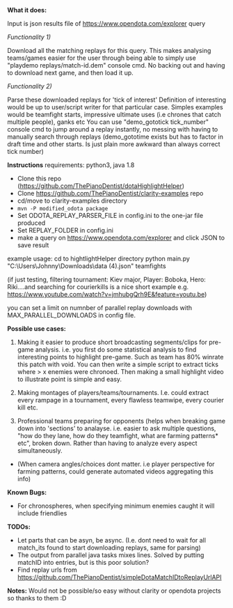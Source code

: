 **What it does:**

Input is json results file of https://www.opendota.com/explorer query

*Functionality 1)*

Download all the matching replays for this query.
This makes analysing teams/games easier for the user through being able to simply use "playdemo replays/match-id.dem" console cmd.
No backing out and having to download next game, and then load it up.

*Functionality 2)*

Parse these downloaded replays for 'tick of interest'
Definition of interesting would be up to user/script writer for that particular case.
Simples examples would be teamfight starts, impressive ultimate uses (i.e chrones that catch multiple people), ganks etc
You can use "demo_gototick tick_number" console cmd to jump around a replay instantly, no messing with having to manually search through replays
(demo_gototime exists but has to factor in draft time and other starts. Is just plain more awkward than always correct tick number)

**Instructions**
requirements:
python3, java 1.8

- Clone this repo (https://github.com/ThePianoDentist/dotaHighlightHelper)
- Clone https://github.com/ThePianoDentist/clarity-examples repo
- cd/move to clarity-examples directory
- `mvn -P modified_odota package`
- Set ODOTA_REPLAY_PARSER_FILE in config.ini to the one-jar file produced
- Set REPLAY_FOLDER in config.ini
- make a query on https://www.opendota.com/explorer and click JSON to save result

example usage:
cd to hightlightHelper directory
python main.py "C:\Users\Johnny\Downloads\data (4).json" teamfights

(if just testing, filtering tournament: Kiev major, Player: Boboka, Hero: Riki....and searching for courierkills is a nice short example e.g. https://www.youtube.com/watch?v=jmhubgQrh9E&feature=youtu.be)

you can set a limit on numnber of parallel replay downloads with MAX_PARALLEL_DOWNLOADS in config file.



**Possible use cases:**

1) Making it easier to produce short broadcasting segments/clips for pre-game analysis.
i.e. you first do some statistical analysis to find interesting points to highlight pre-game. Such as team has 80% winrate this patch with void.
You can then write a simple script to extract ticks where > x enemies were chronoed. Then making a small highlight video to illustrate point is simple and easy.

2) Making montages of players/teams/tournaments. I.e. could extract every rampage in a tournament, every flawless teamwipe, every courier kill etc.

3) Professional teams preparing for opponents (helps when breaking game down into 'sections' to analayse. i.e. easier to ask multiple
questions, "how do they lane, how do they teamfight, what are farming patterns* etc",
 broken down. Rather than having to analyze every aspect simultaneously.


* (When camera angles/choices dont matter. i.e player perspective for farming patterns, could generate automated videos aggregating this info)

**Known Bugs:**
- For chronospheres, when specifying minimum enemies caught it will include friendlies

**TODOs:**
- Let parts that can be asyn, be async. (I.e. dont need to wait for all match_its found to start downloading replays, same for parsing)
- The output from parallel java tasks mixes lines. Solved by putting matchID into entries, but is this poor solution?
- Find replay urls from https://github.com/ThePianoDentist/simpleDotaMatchIDtoReplayUrlAPI

**Notes:**
Would not be possible/so easy without clarity or opendota projects so thanks to them :D
